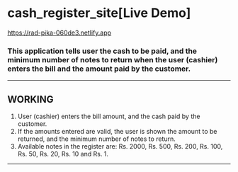 # cash_register_site[Live Demo]
https://rad-pika-060de3.netlify.app

### This application tells user the cash to be paid, and the minimum number of notes to return when the user (cashier) enters the bill and the amount paid by the customer.


<hr />

## WORKING
1. User (cashier) enters the bill amount, and the cash paid by the customer.
2. If the amounts entered are valid, the user is shown the amount to be returned, and the minimum number of notes to return.
3. Available notes in the register are: Rs. 2000, Rs. 500, Rs. 200, Rs. 100, Rs. 50, Rs. 20, Rs. 10 and Rs. 1. 

<hr />

